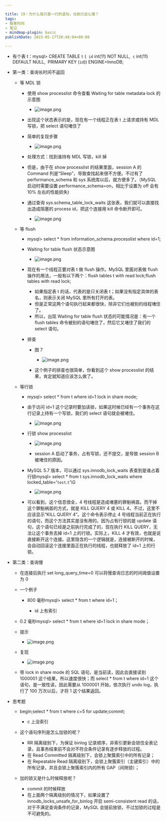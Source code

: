 ```yaml
---

title: 19｜为什么我只查一行的语句，也执行这么慢？
tags:
- 极客时间
- 笔记
- mindmap-plugin: basic
publishDate: 2023-05-17T20:48:04+08:00

---
```


- 有个表 t：mysql> CREATE TABLE `t` (  `id` int(11) NOT NULL,  `c` int(11) DEFAULT NULL,  PRIMARY KEY (`id`)) ENGINE=InnoDB;
- 第一类：查询长时间不返回

  - 等 MDL 锁

    - 使用 show processlist 命令查看 Waiting for table metadata lock 的示意图
      - ![image.png](https://cdn.jsdelivr.net/gh/11ze/static/images/mysql45-19-1.png)

    - 出现这个状态表示的是，现在有一个线程正在表 t 上请求或持有 MDL 写锁，把 select 语句堵住了
    - 简单的复现步骤
      - ![image.png](https://cdn.jsdelivr.net/gh/11ze/static/images/mysql45-19-2.png)

    - 处理方式：找到谁持有 MDL 写锁，kill 掉
    - 但是，由于在 show processlist 的结果里面，session A 的 Command 列是“Sleep”，导致查找起来很不方便。不过有了 performance_schema 和 sys 系统库以后，就方便多了。（MySQL 启动时需要设置 performance_schema=on，相比于设置为 off 会有 10% 左右的性能损失)
    - 通过查询 sys.schema_table_lock_waits 这张表，我们就可以直接找出造成阻塞的 process id，把这个连接用 kill 命令断开即可。
      - ![image.png](https://cdn.jsdelivr.net/gh/11ze/static/images/mysql45-19-3.png)


  - 等 flush

    - mysql> select * from information_schema.processlist where id=1;
    - Waiting for table flush 状态示意图
      - ![image.png](https://cdn.jsdelivr.net/gh/11ze/static/images/mysql45-19-4.png)

    - 现在有一个线程正要对表 t 做 flush 操作。MySQL 里面对表做 flush 操作的用法，一般有以下两个：flush tables t with read lock;flush tables with read lock;

      - 如果指定表 t 的话，代表的是只关闭表 t；如果没有指定具体的表名，则表示关闭 MySQL 里所有打开的表。
      - 但是正常这两个语句执行起来都很快，除非它们也被别的线程堵住了。
      - 所以，出现 Waiting for table flush 状态的可能情况是：有一个 flush tables 命令被别的语句堵住了，然后它又堵住了我们的 select 语句。

    - 排查

      - 图 7
        - ![image.png](https://cdn.jsdelivr.net/gh/11ze/static/images/mysql45-19-5.png)

      - 这个例子的排查也很简单，你看到这个 show processlist 的结果，肯定就知道应该怎么做了。

  - 等行锁

    - mysql> select * from t where id=1 lock in share mode;
    - 由于访问 id=1 这个记录时要加读锁，如果这时候已经有一个事务在这行记录上持有一个写锁，我们的 select 语句就会被堵住。
      - ![image.png](https://cdn.jsdelivr.net/gh/11ze/static/images/mysql45-19-6.png)

    - 行锁 show processlist
      - ![image.png](https://cdn.jsdelivr.net/gh/11ze/static/images/mysql45-19-7.png)


      - session A 启动了事务，占有写锁，还不提交，是导致 session B 被堵住的原因。

    - MySQL 5.7 版本，可以通过 sys.innodb_lock_waits 表查到是谁占着行锁mysql> select * from t sys.innodb_lock_waits where locked_table='`test`.`t`'\G
      - ![image.png](https://cdn.jsdelivr.net/gh/11ze/static/images/mysql45-19-8.png)

    - 可以看到，这个信息很全，4 号线程是造成堵塞的罪魁祸首。而干掉这个罪魁祸首的方式，就是 KILL QUERY 4 或 KILL 4。不过，这里不应该显示“KILL QUERY 4”。这个命令表示停止 4 号线程当前正在执行的语句，而这个方法其实是没有用的。因为占有行锁的是 update 语句，这个语句已经是之前执行完成了的，现在执行 KILL QUERY，无法让这个事务去掉 id=1 上的行锁。实际上，KILL 4 才有效，也就是说直接断开这个连接。这里隐含的一个逻辑就是，连接被断开的时候，会自动回滚这个连接里面正在执行的线程，也就释放了 id=1 上的行锁。

- 第二类：查询慢

  - 在连接后执行 set long_query_time=0 可以将慢查询日志的时间阈值设置为 0
  - 一个例子

    - 800 毫秒mysql> select * from t where id=1；

      - id 上有索引

  - 0.2 毫秒mysql> select * from t where id=1 lock in share mode；
  - 提示
    - ![image.png](https://cdn.jsdelivr.net/gh/11ze/static/images/mysql45-19-9.png)

  - 复现
    - ![image.png](https://cdn.jsdelivr.net/gh/11ze/static/images/mysql45-19-10.png)

  - 带 lock in share mode 的 SQL 语句，是当前读，因此会直接读到 1000001 这个结果，所以速度很快；而 select * from t where id=1 这个语句，是一致性读，因此需要从 1000001 开始，依次执行 undo log，执行了 100 万次以后，才将 1 这个结果返回。

- 思考题

  - begin;select * from t where c=5 for update;commit;

    - c 上没索引

  - 这个语句序列是怎么加锁的呢？

    - RR 隔离级别下，为保证 binlog 记录顺序，非索引更新会锁住全表记录，且事务结束前不会对不符合条件记录有逐步释放的过程。
    - 在 Read Committed 隔离级别下，会锁上聚簇索引中的所有记录；
    - 在 Repeatable Read 隔离级别下，会锁上聚簇索引（主键索引）中的所有记录，并且会锁上聚簇索引内的所有 GAP（间隙锁）；

  - 加的锁又是什么时候释放呢？

    - commit 的时候释放
    - 在上面两个隔离级别的情况下，如果设置了 innodb_locks_unsafe_for_binlog 开启 semi-consistent read 的话，对于不满足查询条件的记录，MySQL 会提前放锁，不过加锁的过程是不可避免的。
